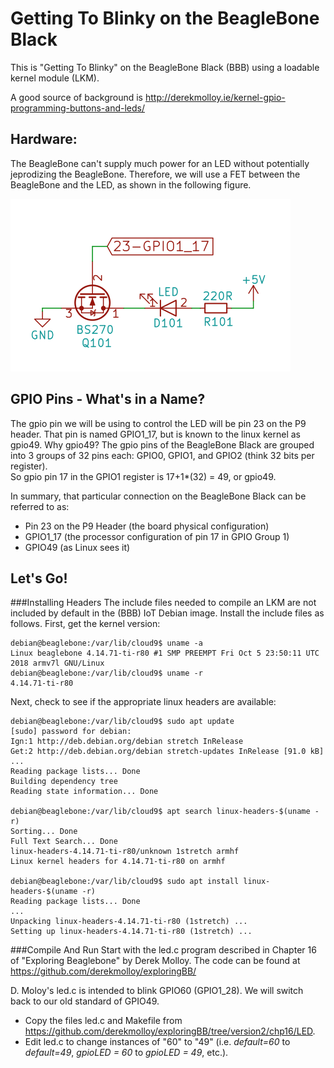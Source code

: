 # Getting To Blinky on the BeagleBone Black

This is "Getting To Blinky" on the BeagleBone Black (BBB) using a loadable kernel module (LKM).

A good source of background is http://derekmolloy.ie/kernel-gpio-programming-buttons-and-leds/

## Hardware:
The BeagleBone can't supply much power for an LED without potentially jeprodizing the BeagleBone.
Therefore, we will use a FET between the BeagleBone and the LED, as shown in the following figure.

![schematic](https://github.com/AlanFord/Getting-to-more-blinkies/blob/master/Beaglebone%20Black/schematic.png)

## GPIO Pins - What's in a Name?
The gpio pin we will be using to control the LED will be pin 23 on the P9 header.  That pin is named GPIO1_17, but 
is known to the linux kernel as gpio49.  Why gpio49?  The gpio pins of the BeagleBone Black are grouped into 
3 groups of 32 pins each: GPIO0, GPIO1, and GPIO2 (think 32 bits per register).  
So gpio pin 17 in the GPIO1 register is 17+1*(32) = 49, or gpio49.

In summary, that particular connection on the BeagleBone Black can be referred to as:
* Pin 23 on the P9 Header (the board physical configuration)
* GPIO1_17 (the processor configuration of pin 17 in GPIO Group 1)
* GPIO49 (as Linux sees it)

## Let's Go!
###Installing Headers
The include files needed to compile an LKM are not included by default in the (BBB) IoT Debian image.
Install the include files as follows.  First, get the kernel version:
```
debian@beaglebone:/var/lib/cloud9$ uname -a
Linux beaglebone 4.14.71-ti-r80 #1 SMP PREEMPT Fri Oct 5 23:50:11 UTC 2018 armv7l GNU/Linux
debian@beaglebone:/var/lib/cloud9$ uname -r
4.14.71-ti-r80
```
Next, check to see if the appropriate linux headers are available:
```
debian@beaglebone:/var/lib/cloud9$ sudo apt update
[sudo] password for debian:
Ign:1 http://deb.debian.org/debian stretch InRelease
Get:2 http://deb.debian.org/debian stretch-updates InRelease [91.0 kB]
...
Reading package lists... Done
Building dependency tree       
Reading state information... Done

debian@beaglebone:/var/lib/cloud9$ apt search linux-headers-$(uname -r)
Sorting... Done
Full Text Search... Done
linux-headers-4.14.71-ti-r80/unknown 1stretch armhf
Linux kernel headers for 4.14.71-ti-r80 on armhf

debian@beaglebone:/var/lib/cloud9$ sudo apt install linux-headers-$(uname -r)                               
Reading package lists... Done
...
Unpacking linux-headers-4.14.71-ti-r80 (1stretch) ...
Setting up linux-headers-4.14.71-ti-r80 (1stretch) ...
```

###Compile And Run
Start with the led.c program described in Chapter 16 of "Exploring Beaglebone" by Derek Molloy.
The code can be found at https://github.com/derekmolloy/exploringBB/

D. Moloy's led.c is intended to blink GPIO60 (GPIO1_28).  We will switch back to our old standard of GPIO49.
* Copy the files led.c and Makefile from https://github.com/derekmolloy/exploringBB/tree/version2/chp16/LED.
* Edit led.c to change instances of "60" to "49" (i.e. *default=60* to *default=49*, *gpioLED = 60* to *gpioLED = 49*, etc.).
